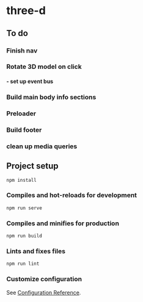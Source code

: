 # three-d

## To do
### Finish nav
### Rotate 3D model on click
#### - set up event bus
### Build main body info sections
### Preloader 
### Build footer
### clean up media queries

## Project setup
```
npm install
```

### Compiles and hot-reloads for development
```
npm run serve
```

### Compiles and minifies for production
```
npm run build
```

### Lints and fixes files
```
npm run lint
```

### Customize configuration
See [Configuration Reference](https://cli.vuejs.org/config/).
